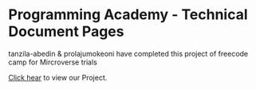 # Programming Academy - Technical Document Pages

tanzila-abedin & prolajumokeoni have completed this project of freecode camp for Mircroverse trials

[Click hear](https://tanzila-abedin.github.io/technical.document.page/.) to view our Project.

